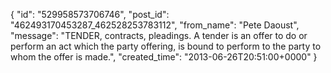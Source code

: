  {
   "id": "529958573706746",
   "post_id": "462493170453287_462528253783112",
   "from_name": "Pete Daoust",
   "message": "TENDER, contracts, pleadings. A tender is an offer to do or perform an act which the party offering, is bound to perform to the party to whom the offer is made.",
   "created_time": "2013-06-26T20:51:00+0000"
 }
